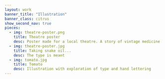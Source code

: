 ```yaml
---
layout: work
banner_title: "Illustration"
banner_class: citrus
show_second_nav: true
pieces:
  - img: theatre-poster.png
    title: Theatre poster
    desc: Poster made for a local theatre. A story of vintage medicine and snakelike caniving...
  - img: theatre-poster.jpg
    title: Taking snake oil...
    desc: The type is meant
  - img: tomato.jpg
    title: Tomato
    desc: Illustration with exploration of type and hand lettering
---
```

